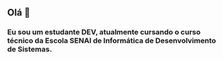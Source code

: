 ## Olá 👋

### Eu sou um estudante DEV, atualmente cursando o curso técnico da Escola SENAI de Informática de Desenvolvimento de Sistemas.
